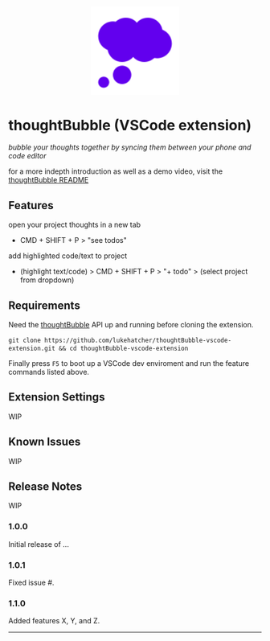 <div align="center"><img src="./media/logo128.png" width="35%" height="35%"></img></div>

# thoughtBubble (VSCode extension)

_bubble your thoughts together by syncing them between your phone and code editor_

for a more indepth introduction as well as a demo video, visit the [thoughtBubble README](https://github.com/lukehatcher/thoughtBubble/blob/master/README.md)

## Features

open your project thoughts in a new tab

- CMD + SHIFT + P > "see todos"

add highlighted code/text to project

- (highlight text/code) > CMD + SHIFT + P > "+ todo" > (select project from dropdown)

## Requirements

Need the [thoughtBubble](https://github.com/lukehatcher/thoughtBubble) API up and running before cloning the extension.

```
git clone https://github.com/lukehatcher/thoughtBubble-vscode-extension.git && cd thoughtBubble-vscode-extension
```

Finally press `F5` to boot up a VSCode dev enviroment and run the feature commands listed above.

## Extension Settings

WIP

## Known Issues

WIP

## Release Notes

WIP

### 1.0.0

Initial release of ...

### 1.0.1

Fixed issue #.

### 1.1.0

Added features X, Y, and Z.

---
